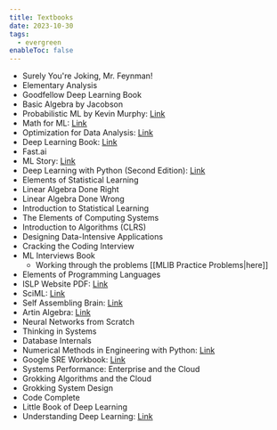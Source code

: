 ```yaml
---
title: Textbooks
date: 2023-10-30
tags:
  - evergreen
enableToc: false
---
```

- Surely You're Joking, Mr. Feynman!
- Elementary Analysis
- Goodfellow Deep Learning Book
- Basic Algebra by Jacobson
- Probabilistic ML by Kevin Murphy: [Link](https://probml.github.io/pml-book/)
- Math for ML: [Link](https://mml-book.github.io/)
- Optimization for Data Analysis: [Link](https://www.cambridge.org/core/books/optimization-for-data-analysis/C02C3708905D236AA354D1CE1739A6A2)
- Deep Learning Book: [Link](https://www.deeplearningbook.org/)
- Fast.ai
- ML Story: [Link](https://mlstory.org/)
- Deep Learning with Python (Second Edition): [Link](https://www.manning.com/books/deep-learning-with-python-second-edition)
- Elements of Statistical Learning
- Linear Algebra Done Right
- Linear Algebra Done Wrong
- Introduction to Statistical Learning
- The Elements of Computing Systems
- Introduction to Algorithms (CLRS)
- Designing Data-Intensive Applications
- Cracking the Coding Interview
- ML Interviews Book
	- Working through the problems [[MLIB Practice Problems|here]]
- Elements of Programming Languages
- ISLP Website PDF: [Link](https://hastie.su.domains/ISLP/ISLP_website.pdf)
- SciML: [Link](https://book.sciml.ai/)
- Self Assembling Brain: [Link](http://selfassemblingbrain.com/)
- Artin Algebra: [Link](https://math.mit.edu/~hrm/palestine/artin-algebra.pdf)
- Neural Networks from Scratch
- Thinking in Systems
- Database Internals
- Numerical Methods in Engineering with Python: [Link](https://ia902301.us.archive.org/2/items/c-36_20211010/C36.pdf)
- Google SRE Workbook: [Link](https://sre.google/workbook/table-of-contents/)
- Systems Performance: Enterprise and the Cloud
- Grokking Algorithms and the Cloud
- Grokking System Design
- Code Complete
- Little Book of Deep Learning
- Understanding Deep Learning: [Link](https://udlbook.github.io/udlbook/)